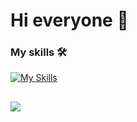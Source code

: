 # Hi everyone 👋 

### My skills 🛠
[![My Skills](https://skillicons.dev/icons?i=react,vite,figma,html,css,js,ts)](https://skillicons.dev)
##
​<img src='https://www.codewars.com/users/eq2w/badges/large'>
